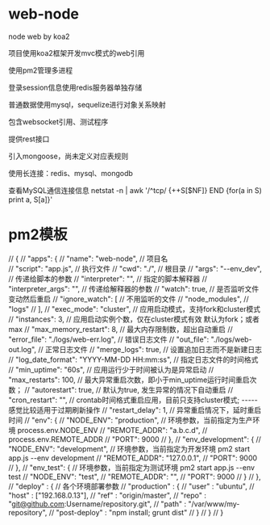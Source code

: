 # web-node
node web by koa2

项目使用koa2框架开发mvc模式的web引用

使用pm2管理多进程

登录session信息使用redis服务器单独存储

普通数据使用mysql，sequelize进行对象关系映射

包含websocket引用、测试程序

提供rest接口

引入mongoose，尚未定义对应表规则

使用长连接：redis、mysql、mongodb

查看MySQL通信连接信息
netstat -n | awk '/^tcp/ {++S[$NF]} END {for(a in S) print a, S[a]}'


# pm2模板
// {
//     "apps": {
//         "name": "web-node",                         // 项目名          
//         "script": "app.js",                         // 执行文件
//         "cwd": "./",                                // 根目录
//         "args": "--env_dev",                        // 传递给脚本的参数
//         "interpreter": "",                          // 指定的脚本解释器
//         "interpreter_args": "",                     // 传递给解释器的参数
//         "watch": true,                              // 是否监听文件变动然后重启
//         "ignore_watch": [                           // 不用监听的文件
//             "node_modules",
//             "logs"
//         ],
//         "exec_mode": "cluster",                     // 应用启动模式，支持fork和cluster模式
//         "instances": 3,                             // 应用启动实例个数，仅在cluster模式有效 默认为fork；或者 max
//         "max_memory_restart": 8,                    // 最大内存限制数，超出自动重启
//         "error_file": "./logs/web-err.log",         // 错误日志文件
//         "out_file": "./logs/web-out.log",           // 正常日志文件
//         "merge_logs": true,                         // 设置追加日志而不是新建日志
//         "log_date_format": "YYYY-MM-DD HH:mm:ss",   // 指定日志文件的时间格式
//         "min_uptime": "60s",                        // 应用运行少于时间被认为是异常启动
//         "max_restarts": 100,                        // 最大异常重启次数，即小于min_uptime运行时间重启次数；
//         "autorestart": true,                        // 默认为true, 发生异常的情况下自动重启
//         "cron_restart": "",                         // crontab时间格式重启应用，目前只支持cluster模式; ----- 感觉比较适用于过期刷新操作
//         "restart_delay": 1,                         // 异常重启情况下，延时重启时间
//         "env": {
//            "NODE_ENV": "production",                // 环境参数，当前指定为生产环境 process.env.NODE_ENV
//            "REMOTE_ADDR": "a.b.c.d",                 // process.env.REMOTE_ADDR
//            "PORT": 9000
//         },
//         "env_development": {
//             "NODE_ENV": "development",              // 环境参数，当前指定为开发环境 pm2 start app.js --env development
//             "REMOTE_ADDR": "127.0.0.1",
//             "PORT": 9000
//         },
//         "env_test": {                               // 环境参数，当前指定为测试环境 pm2 start app.js --env test
//             "NODE_ENV": "test",
//             "REMOTE_ADDR": "",
//             "PORT": 9000
//         }
//     },
//      "deploy" : {                                   // 各个环境部署参数
//          "production" : {
//              "user" : "ubuntu",
//              "host" : ["192.168.0.13"],
//              "ref"  : "origin/master",
//              "repo" : "git@github.com:Username/repository.git",
//              "path" : "/var/www/my-repository",
//              "post-deploy" : "npm install; grunt dist"
//          }
//      }
// }